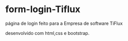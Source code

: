 # form-login-Tiflux
página de login feito para a Empresa de software TiFlux

desenvolvido com html,css e bootstrap.
